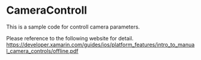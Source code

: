 # CameraControll

This is a sample code for controll camera parameters.

Please reference to the following website for detail.
https://developer.xamarin.com/guides/ios/platform_features/intro_to_manual_camera_controls/offline.pdf
